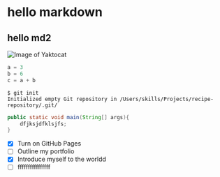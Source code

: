 # hello markdown 
## hello md2 

![Image of Yaktocat](https://octodex.github.com/images/yaktocat.png)

``` python
a = 3
b = 6
c = a + b
```
```
$ git init
Initialized empty Git repository in /Users/skills/Projects/recipe-repository/.git/
```


```java
public static void main(String[] args){
    dfjksjdfklsjfs;
}
```

- [x] Turn on GitHub Pages
- [ ] Outline my portfolio
- [x] Introduce myself to the worldd
- [ ] ffffffffffffffff
